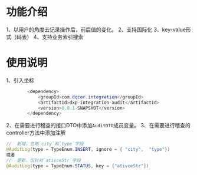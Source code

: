 # 功能介绍

1、以用户的角度去记录操作后，前后值的变化。
2、支持国际化
3、key-value形式（码表）
4、支持业务索引搜索

# 使用说明

1、引入坐标
```java
        <dependency>
            <groupId>com.dqcer.integration</groupId>
            <artifactId>dxp-integration-audit</artifactId>
            <version>0.0.1-SNAPSHOT</version>
        </dependency>
```

2、在需要进行稽查的接口DTO中添加`AuditDTO`成员变量。
3、在需要进行稽查的controller方法中添加注解
```java
//  新增，忽略`city`和`type`字段
@AuditLog(type = TypeEnum.INSERT, ignore = { "city",  "type"})
或者
//  更新，仅针对`ativceStr`字段
@AuditLog(type = TypeEnum.STATUS, key = {"ativceStr"})
```

